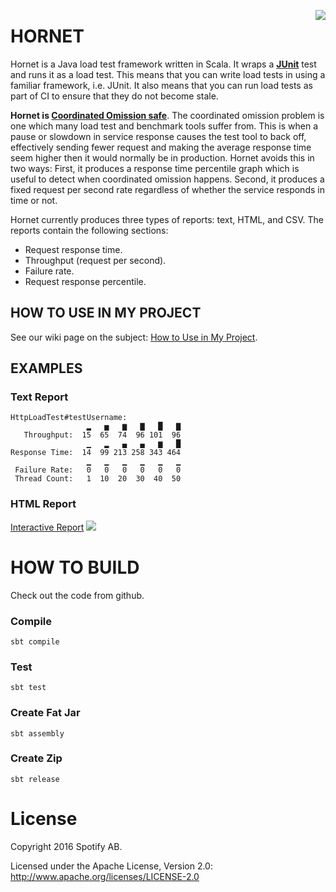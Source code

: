 <img align=right src="https://github.com/spotify/hornet/raw/master/docs/hornet_small.png"></img>

HORNET
=======

Hornet is a Java load test framework written in Scala. It wraps a **[JUnit][3]** test and runs it as
a load test.  This means that you can write load tests in using a familiar framework, i.e. JUnit.
It also means that you can run load tests as part of CI to ensure that they do not become stale.

**Hornet is [Coordinated Omission safe][1]**. The coordinated omission problem is one which many
load test and benchmark tools suffer from.  This is when a pause or slowdown in service response
causes the test tool to back off, effectively sending fewer request and making the average response
time seem higher then it would normally be in production.  Hornet avoids this in two ways: First, it
produces a response time percentile graph which is useful to detect when coordinated omission
happens.  Second, it produces a fixed request per second rate regardless of whether the service
responds in time or not.

Hornet currently produces three types of reports: text, HTML, and CSV.  The reports contain the following
sections:
* Request response time.
* Throughput (request per second).
* Failure rate.
* Request response percentile.

HOW TO USE IN MY PROJECT
---------------------------

See our wiki page on the subject: [How to Use in My Project][2].

EXAMPLES
---------

### Text Report

    HttpLoadTest#testUsername:
                     ▂   ▅   ▆   ▇   █   ▇
       Throughput:  15  65  74  96 101  96
                     ▁   ▂   ▄   ▄   ▆   █
    Response Time:  14  99 213 258 343 464
                     ▁   ▁   ▁   ▁   ▁   ▁
     Failure Rate:   0   0   0   0   0   0
     Thread Count:   1  10  20  30  40  50


### HTML Report
[Interactive Report][4]
<img src="https://github.com/spotify/hornet/raw/master/docs/hornet_report.png"></img>

HOW TO BUILD
===============

Check out the code from github.

### Compile

    sbt compile

### Test

    sbt test

### Create Fat Jar

    sbt assembly

### Create Zip

    sbt release


License
=========

Copyright 2016 Spotify AB.

Licensed under the Apache License, Version 2.0: http://www.apache.org/licenses/LICENSE-2.0

[1]: https://www.infoq.com/presentations/latency-pitfalls
[2]: https://github.com/spotify/hornet/wiki/How-to-Use-in-My-Project
[3]: http://junit.org/junit4/
[4]: https://github.com/spotify/hornet/raw/master/docs/hornet_report.html
